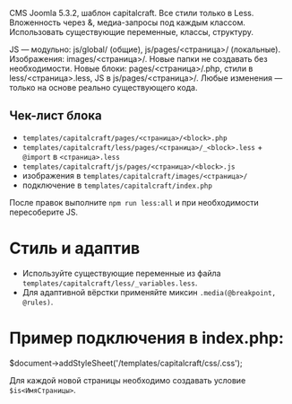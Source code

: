 CMS Joomla 5.3.2, шаблон capitalcraft.
Все стили только в Less. Вложенность через &, медиа-запросы под каждым классом.
Использовать существующие переменные, классы, структуру.

JS — модульно: js/global/ (общие), js/pages/<страница>/ (локальные).
Изображения: images/<страница>/. Новые папки не создавать без необходимости.
Новые блоки: pages/<страница>/<block>.php, стили в less/<страница>.less, JS в js/pages/<страница>/.
Любые изменения — только на основе реально существующего кода.

## Чек-лист блока

- `templates/capitalcraft/pages/<страница>/<block>.php`
- `templates/capitalcraft/less/pages/<страница>/_<block>.less` + `@import` в `<страница>.less`
- `templates/capitalcraft/js/pages/<страница>/<block>.js`
- изображения в `templates/capitalcraft/images/<страница>/`
- подключение в `templates/capitalcraft/index.php`

После правок выполните `npm run less:all` и при необходимости пересоберите JS.

# Стиль и адаптив

- Используйте существующие переменные из файла `templates/capitalcraft/less/_variables.less`.
- Для адаптивной вёрстки применяйте миксин `.media(@breakpoint, @rules)`.

# Пример подключения в index.php:

$document->addStyleSheet('/templates/capitalcraft/css/<page>.css');

<script src="templates/capitalcraft/js/pages/<page>/<block>.js"></script>

Для каждой новой страницы необходимо создавать условие `$is<ИмяСтраницы>`.
